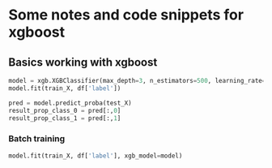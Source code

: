
# Some notes and code snippets for xgboost 

## Basics working with xgboost

```python
model = xgb.XGBClassifier(max_depth=3, n_estimators=500, learning_rate=0.05)
model.fit(train_X, df['label'])

pred = model.predict_proba(test_X)
result_prop_class_0 = pred[:,0]
result_prop_class_1 = pred[:,1]
```

### Batch training

```python
model.fit(train_X, df['label'], xgb_model=model)
```
